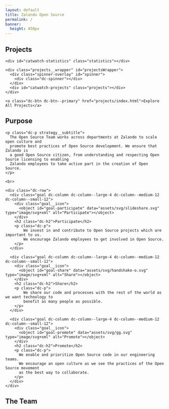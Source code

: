 ```yaml
---
layout: default
title: Zalando Open Source
permalink: /
banner:
  height: 450px
---
```


<section class="dc--text-center page-section page-section--padding page-section--background-white" id="os-projects">
  <div class="dc-container dc-container--limited">
    <h1 class="dc-h1 page-section__header">Projects</h1>

    <div id="catwatch-statistics" class="statistics"></div>

    <div class="projects__wrapper" id="projectsWrapper">
      <div class="spinner-overlay" id="spinner">
        <div class="dc-spinner"></div>
      </div>
      <div id="catwatch-projects" class="projects"></div>
    </div>

    <a class="dc-btn dc-btn--primary" href="projects/index.html">Explore All Projects</a>

  </div>
</section>

<section class="dc--text-center page-section page-section--padding page-section--background page-section--background-gradient strategy" id="os-goals">
  <div class="dc-container dc-container--limited">
    <h1 class="dc-h1 page-section__header">
      Purpose
    </h1>

    <p class="dc-p strategy__subtitle">
      The Open Source Team works across departments at Zalando to scale open culture and
      promote best practices of Open Source development. We ensure that Zalando is
      a good Open Source citizen, from understanding and respecting Open Source licensing to enabling
      Zalando employees to take active part in the creation of Open Source.
    </p>

    <br>

    <div class="dc-row">
      <div class="goal dc-column dc-column--large-4 dc-column--medium-12 dc-column--small-12">
        <div class="goal__icon">
          <object id="goal-participate" data="assets/svg/slideshare.svg" type="image/svg+xml" alt="Participate"></object>
        </div>
        <h2 class="dc-h2">Participate</h2>
        <p class="dc-p">
            We invest in and contribute to Open Source projects which are important to us.
            We encourage Zalando employees to get involved in Open Source.
        </p>
      </div>

      <div class="goal dc-column dc-column--large-4 dc-column--medium-12 dc-column--small-12">
        <div class="goal__icon">
          <object id="goal-share" data="assets/svg/handshake-o.svg" type="image/svg+xml" alt="Share"></object>
        </div>
        <h2 class="dc-h2">Share</h2>
        <p class="dc-p">
            We share our code and processes with the rest of the world as we want technology to
            benefit as many people as possible.
        </p>
      </div>

      <div class="goal dc-column dc-column--large-4 dc-column--medium-12 dc-column--small-12">
        <div class="goal__icon">
          <object id="goal-promote" data="assets/svg/gg.svg" type="image/svg+xml" alt="Promote"></object>
        </div>
        <h2 class="dc-h2">Promote</h2>
        <p class="dc-p">
          We enable and prioritize Open Source code in our engineering teams.
          We encourage an open culture as we see the practices of the Open Source movement
          as the best way to collaborate.
        </p>
      </div>
    </div>

  </div>
</section>

<section class="dc--text-center page-section page-section--padding page-section--background-white team" id="os-team">
  <div class="dc-container dc-container--limited">
    <h1 class="dc-h1 page-section__header">The Team</h1>
    <div id="os-team-data" class="users"></div>
  </div>
</section>

<script src="{{ 'components/user.js' | relative_url }}" type="text/javascript"></script>

<script type="text/javascript">
  async function init() {
    await displayStatistics();
    await displayProjects();
    displayTeam();
  }
  
  init();
</script>
